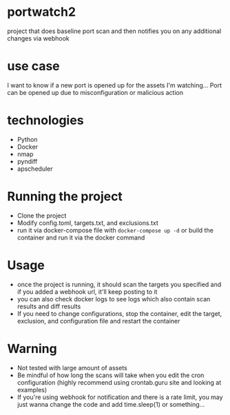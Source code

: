 # portwatch2
project that does baseline port scan and then notifies you on any additional changes via webhook

# use case
I want to know if a new port is opened up for the assets I'm watching... Port can be opened up due to misconfiguration or malicious action

# technologies
- Python
- Docker
- nmap
- pyndiff
- apscheduler

# Running the project
- Clone the project
- Modify config.toml, targets.txt, and exclusions.txt
- run it via docker-compose file with `docker-compose up -d` or build the container and run it via the docker command
 
# Usage
- once the project is running, it should scan the targets you specified and if you added a webhook url, it'll keep posting to it
- you can also check docker logs to see logs which also contain scan results and diff results
- If you need to change configurations, stop the container, edit the target, exclusion, and configuration file and restart the container

# Warning
- Not tested with large amount of assets
- Be mindful of how long the scans will take when you edit the cron configuration (highly recommend using crontab.guru site and looking at examples)
- If you're using webhook for notification and there is a rate limit, you may just wanna change the code and add time.sleep(1) or something...